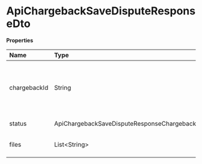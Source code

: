 # ApiChargebackSaveDisputeResponseDto

**Properties**

| Name         | Type                                                    | Required | Description                                                            |
| :----------- | :------------------------------------------------------ | :------- | :--------------------------------------------------------------------- |
| chargebackId | String                                                  | ❌       | Unique identifier of chargeback for which the dispute will be created. |
| status       | ApiChargebackSaveDisputeResponseChargebackDisputeStatus | ❌       | Dispute status.                                                        |
| files        | List\<String\>                                          | ❌       | Names of the dispute files.                                            |

<!-- This file was generated by liblab | https://liblab.com/ -->
